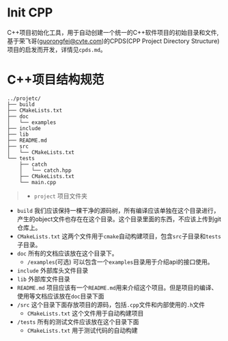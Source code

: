 # Init CPP
C++项目初始化工具，用于自动创建一个统一的C++软件项目的初始目录和文件,基于荣飞哥(guorongfei@cvte.com)的CPDS(CPP Project Directory Structure)项目的启发而开发，详情见`cpds.md`。

# C++项目结构规范

```
../projetc/
├── build
├── CMakeLists.txt
├── doc
│   └── examples
├── include
├── lib
├── README.md
├── src
│   └── CMakeLists.txt
└── tests
    ├── catch
    │   └── catch.hpp
    ├── CMakeLists.txt
    └── main.cpp
```

> - `project`
  项目文件夹
 - `build`
 我们应该保持一棵干净的源码树，所有编译应该单独在这个目录进行，产生的object文件也存在在这个目录。这个目录里面的东西，不应该上传到git仓库上。
 - `CMakeLists.txt`
 这两个文件用于`cmake`自动构建项目，包含`src`子目录和`tests`子目录。
 - `doc`
 所有的文档应该放在这个目录下。
   - `/examples`(可选)
   可以包含一个`examples`目录用于介绍api的接口使用。
 - `include`
 外部库头文件目录
 - `lib`
 外部库文件目录
 - `README.md`
 项目应该有一个`README.md`用来介绍这个项目。但是项目的编译、使用等文档应该放在`doc`目录下面
 - `/src`
 这个目录下面存放项目的源码，包括`.cpp`文件和内部使用的`.h`文件
   - `CMakeLists.txt`
  这个文件用于自动构建项目
 - `/tests`
  所有的测试文件应该放在这个目录下面
   - `CMakeLists.txt`
  用于测试代码的自动构建

